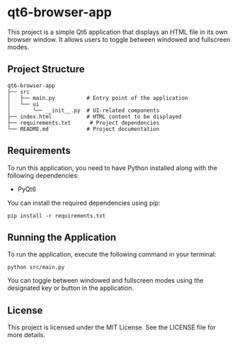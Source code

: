 # qt6-browser-app

This project is a simple Qt6 application that displays an HTML file in its own browser window. It allows users to toggle between windowed and fullscreen modes.

## Project Structure

```
qt6-browser-app
├── src
│   ├── main.py          # Entry point of the application
│   └── ui
│       └── __init__.py  # UI-related components
├── index.html           # HTML content to be displayed
├── requirements.txt      # Project dependencies
└── README.md            # Project documentation
```

## Requirements

To run this application, you need to have Python installed along with the following dependencies:

- PyQt6

You can install the required dependencies using pip:

```
pip install -r requirements.txt
```

## Running the Application

To run the application, execute the following command in your terminal:

```
python src/main.py
```

You can toggle between windowed and fullscreen modes using the designated key or button in the application.

## License

This project is licensed under the MIT License. See the LICENSE file for more details.